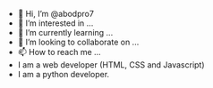- 👋 Hi, I’m @abodpro7
- 👀 I’m interested in ...
- 🌱 I’m currently learning ...
- 💞️ I’m looking to collaborate on ...
- 📫 How to reach me ...
- I am a web developer (HTML, CSS and Javascript)
- I am a python developer.

<!---
abodpro7/abodpro7 is a ✨ special ✨ repository because its `README.md` (this file) appears on your GitHub profile.
You can click the Preview link to take a look at your changes.
--->
